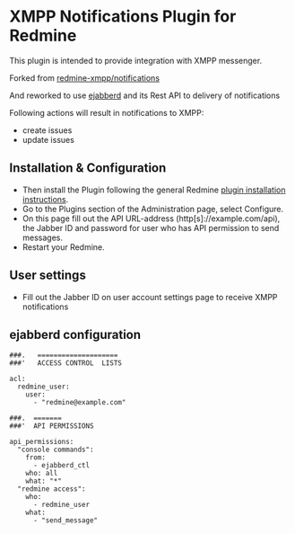 # XMPP Notifications Plugin for Redmine

This plugin is intended to provide integration with XMPP messenger.

Forked from [redmine-xmpp/notifications](https://github.com/redmine-xmpp/notifications)

And reworked to use [ejabberd](https://github.com/processone/ejabberd) and its Rest API to delivery of notifications


Following actions will result in notifications to XMPP:

- create issues
- update issues

## Installation & Configuration

- Then install the Plugin following the general Redmine [plugin installation instructions](http://www.redmine.org/wiki/redmine/Plugins).
- Go to the Plugins section of the Administration page, select Configure.
- On this page fill out the API URL-address (http[s]://example.com/api), the Jabber ID and password for user who has API permission to send messages.
- Restart your Redmine.


## User settings

- Fill out the Jabber ID on user account settings page to receive XMPP notifications 

## ejabberd configuration

    ###.   ====================
    ###'   ACCESS CONTROL  LISTS
  
    acl:
      redmine_user:
        user:
          - "redmine@example.com"

    ###.  =======
    ###'  API PERMISSIONS

    api_permissions:
      "console commands":
        from:
          - ejabberd_ctl
        who: all
        what: "*"
      "redmine access":
        who:
          - redmine_user 
        what:
          - "send_message"
